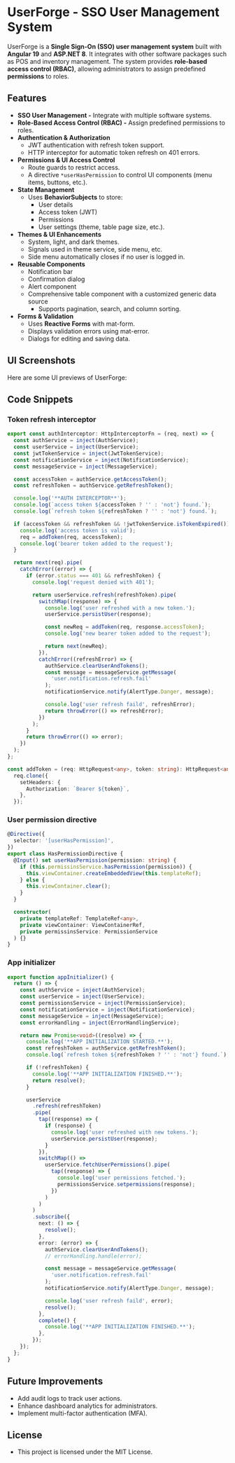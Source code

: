 # UserForge - SSO User Management System

UserForge is a **Single Sign-On (SSO) user management system** built with **Angular 19** and **ASP.NET 8**. It integrates with other software packages such as POS and inventory management. The system provides **role-based access control (RBAC)**, allowing administrators to assign predefined **permissions** to roles.

## Features
* **SSO User Management -** Integrate with multiple software systems.
* **Role-Based Access Control (RBAC) -** Assign predefined permissions to roles.
* **Authentication & Authorization**
  * JWT authentication with refresh token support.
  * HTTP interceptor for automatic token refresh on 401 errors.
* **Permissions & UI Access Control**
  * Route guards to restrict access.
  * A directive ```*userHasPermission``` to control UI components (menu items, buttons, etc.).
* **State Management**
  * Uses **BehaviorSubjects** to store:
    * User details
    * Access token (JWT)
    * Permissions
    * User settings (theme, table page size, etc.).
* **Themes & UI Enhancements**
  * System, light, and dark themes.
  * Signals used in theme service, side menu, etc.
  * Side menu automatically closes if no user is logged in.
* **Reusable Components**
  * Notification bar
  * Confirmation dialog
  * Alert component
  * Comprehensive table component with a customized generic data source
    * Supports pagination, search, and column sorting.
* **Forms & Validation**
  * Uses **Reactive Forms** with mat-form.
  * Displays validation errors using mat-error.
  * Dialogs for editing and saving data.

## UI Screenshots
Here are some UI previews of UserForge:


## Code Snippets
### Token refresh interceptor
```typescript
export const authInterceptor: HttpInterceptorFn = (req, next) => {
  const authService = inject(AuthService);
  const userService = inject(UserService);
  const jwtTokenService = inject(JwtTokenService);
  const notificationService = inject(NotificationService);
  const messageService = inject(MessageService);

  const accessToken = authService.getAccessToken();
  const refreshToken = authService.getRefreshToken();

  console.log('**AUTH INTERCEPTOR**');
  console.log(`access token ${accessToken ? '' : 'not'} found.`);
  console.log(`refresh token ${refreshToken ? '' : 'not'} found.`);

  if (accessToken && refreshToken && !jwtTokenService.isTokenExpired()) {
    console.log('access token is valid');
    req = addToken(req, accessToken);
    console.log('bearer token added to the request');
  }

  return next(req).pipe(
    catchError((error) => {
      if (error.status === 401 && refreshToken) {
        console.log('request denied with 401');

        return userService.refresh(refreshToken).pipe(
          switchMap((response) => {
            console.log('user refreshed with a new token.');
            userService.persistUser(response);

            const newReq = addToken(req, response.accessToken);
            console.log('new bearer token added to the request');

            return next(newReq);
          }),
          catchError((refreshError) => {
            authService.clearUserAndTokens();
            const message = messageService.getMessage(
              'user.notification.refresh.fail'
            );
            notificationService.notify(AlertType.Danger, message);

            console.log('user refresh faild', refreshError);
            return throwError(() => refreshError);
          })
        );
      }
      return throwError(() => error);
    })
  );
};

const addToken = (req: HttpRequest<any>, token: string): HttpRequest<any> =>
  req.clone({
    setHeaders: {
      Authorization: `Bearer ${token}`,
    },
  });
```

### User permission directive
```typescript
@Directive({
  selector: '[userHasPermission]',
})
export class HasPermissionDirective {
  @Input() set userHasPermission(permission: string) {
    if (this.permissinsService.hasPermission(permission)) {
      this.viewContainer.createEmbeddedView(this.templateRef);
    } else {
      this.viewContainer.clear();
    }
  }

  constructor(
    private templateRef: TemplateRef<any>,
    private viewContainer: ViewContainerRef,
    private permissinsService: PermissionService
  ) {}
}
```

### App initializer
```typescript
export function appInitializer() {
  return () => {
    const authService = inject(AuthService);
    const userService = inject(UserService);
    const permissionsService = inject(PermissionService);
    const notificationService = inject(NotificationService);
    const messageService = inject(MessageService);
    const errorHandling = inject(ErrorHandlingService);

    return new Promise<void>((resolve) => {
      console.log('**APP INITIALIZATION STARTED.**');
      const refreshToken = authService.getRefreshToken();
      console.log(`refresh token ${refreshToken ? '' : 'not'} found.`);

      if (!refreshToken) {
        console.log('**APP INITIALIZATION FINISHED.**');
        return resolve();
      }

      userService
        .refresh(refreshToken)
        .pipe(
          tap((response) => {
            if (response) {
              console.log('user refreshed with new tokens.');
              userService.persistUser(response);
            }
          }),
          switchMap(() =>
            userService.fetchUserPermissions().pipe(
              tap((response) => {
                console.log('user permissions fetched.');
                permissionsService.setpermissions(response);
              })
            )
          )
        )
        .subscribe({
          next: () => {
            resolve();
          },
          error: (error) => {
            authService.clearUserAndTokens();
            // errorHandling.handle(error);

            const message = messageService.getMessage(
              'user.notification.refresh.fail'
            );
            notificationService.notify(AlertType.Danger, message);

            console.log('user refresh faild', error);
            resolve();
          },
          complete() {
            console.log('**APP INITIALIZATION FINISHED.**');
          },
        });
    });
  };
}
```

## Future Improvements
* Add audit logs to track user actions.
* Enhance dashboard analytics for administrators.
* Implement multi-factor authentication (MFA).

## License
* This project is licensed under the MIT License.
